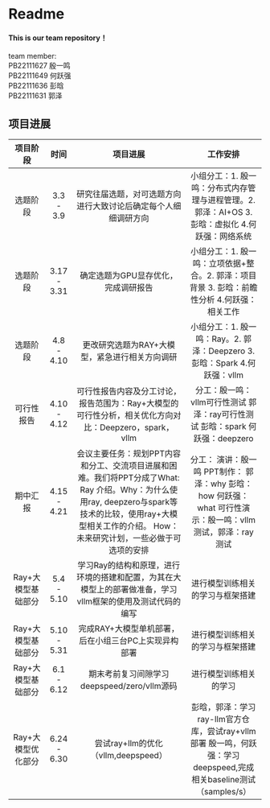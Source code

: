 # Readme 
#### This is our team repository！
team member:<br>
PB22111627 殷一鸣<br>
PB22111649 何跃强<br>
PB22111636 彭晗<br>
PB22111631 郭泽<br>

## 项目进展

|      项目阶段      |     时间     |                                                                                                   项目进展                                                                                                    |                                                        工作安排                                                         |
| :----------------: | :----------: | :-----------------------------------------------------------------------------------------------------------------------------------------------------------------------------------------------------------: | :---------------------------------------------------------------------------------------------------------------------: |
|      选题阶段      |  3.3 - 3.9   |                                                                        研究往届选题，对可选题方向进行大致讨论后确定每个人细细调研方向                                                                         |            小组分工：1.	殷一鸣：分布式内存管理与进程管理。2.	郭泽：AI+OS 3.	彭晗：虚拟化 4.何跃强：网络系统             |
|      选题阶段      | 3.17 - 3.31  |                                                                                      确定选题为GPU显存优化，完成调研报告                                                                                      |              小组分工：1.	殷一鸣：立项依据+整合。2.	郭泽：项目背景 3.	彭晗：前瞻性分析 4.何跃强：相关工作               |
|      选题阶段      |  4.8 - 4.10  |                                                                                更改研究选题为RAY+大模型，紧急进行相关方向调研                                                                                 |                        小组分工：1.	殷一鸣：Ray。2.	郭泽：Deepzero 3.	彭晗：Spark 4.何跃强：vllm                        |
|     可行性报告     | 4.10  - 4.12 |                                                     可行性报告内容及分工讨论，报告范围为：Ray+大模型的可行性分析，相关优化方向对比：Deepzero，spark，vllm                                                     |                    分工：殷一鸣：vllm可行性测试  郭泽：ray可行性测试  	彭晗：spark  何跃强：deepzero                    |
|      期中汇报      | 4.15  - 4.21 | 会议主要任务：规划PPT内容和分工、交流项目进展和困难。我们将PPT分成了What: Ray 介绍。Why：为什么使用ray, deepzero与spark等技术的比较，使用ray+大模型相关工作的介绍。 How：未来研究计划，一些必做于可选项的安排 | 分工： 演讲：殷一鸣     PPT制作： 郭泽：why    彭晗： how     何跃强：what  可行性演示：殷一鸣：vllm测试，郭泽：ray测试 |
| Ray+大模型基础部分 |  5.4 - 5.10  |                                                   学习Ray的结构和原理，进行环境的搭建和配置，为其在大模型上的部署做准备，学习vllm框架的使用及测试代码的编写                                                   |                                            进行模型训练相关的学习与框架搭建                                             |
| Ray+大模型基础部分 |  5.10 - 5.31  |                                                   完成RAY+大模型单机部署，后在小组三台PC上实现异构部署                                                   |                                            进行模型训练相关的学习与框架搭建                                             |
| Ray+大模型基础部分 |  6.1 - 6.12  |                                                   期末考前复习间隙学习deepspeed/zero/vllm源码                                                   |                                            进行模型训练相关的学习                                            |
| Ray+大模型优化部分 |  6.24 - 6.30  |                                         尝试ray+llm的优化 （vllm,deepspeed）                                                 |                                            彭晗，郭泽：学习ray-llm官方仓库，尝试ray+vllm部署  殷一鸣，何跃强：学习deepspeed,完成相关baseline测试（samples/s）                                             |